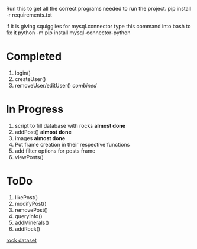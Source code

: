 
Run this to get all the correct programs needed to run the project.
pip install -r requirements.txt 

if it is giving squigglies for mysql.connector type this command into bash to fix it 
python -m pip install mysql-connector-python

# Completed
1. login()
2. createUser()
3. removeUser/editUser() *combined*

# In Progress
1. script to fill database with rocks **almost done**
2. addPost() **almost done**
3. images **almost done**
4. Put frame creation in their respective functions
5. add filter options for posts frame
6. viewPosts()

# ToDo
1. likePost()
2. modifyPost()
3. removePost()
4. queryInfo()
5. addMinerals()
6. addRock()

[rock dataset](https://en.wikipedia.org/wiki/List_of_rock_types)